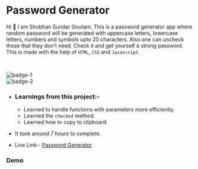 # Password Generator

Hi 👋 I am Shobhan Sundar Goutam. This is a password generator app where random password will be generated with uppercase letters, lowercase letters, numbers and symbols upto 20 characters. Also one can uncheck those that they don't need. Check it and get yourself a strong password. This is made with the help of `HTML`, `CSS` and `Javascript`.

<br>

![badge-1](https://img.shields.io/badge/HTML-CSS-blue)
<br>
![badge-2](https://img.shields.io/badge/-Javascript-yellow)

- ### Learnings from this project:-

  - Learned to handle functions with parameters more efficiently.
  - Learned the `checked` method.
  - Learned how to copy to clipboard.

- It took around _7 hours_ to complete.

- Live Link:- [Password Generator](https://password-generator-fsjs.netlify.app/)

### Demo


